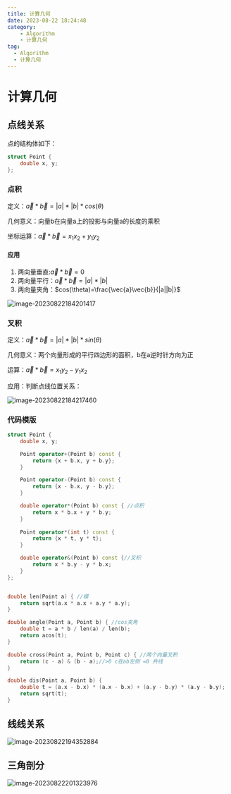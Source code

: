```yaml
---
title: 计算几何
date: 2023-08-22 18:24:48
category: 
    - Algorithm
    - 计算几何
tag:
  - Algorithm
  - 计算几何
---
```


# 计算几何

## 点线关系

点的结构体如下：

```cpp
struct Point {
    double x, y;
};
```



### 点积

定义：$\vec{a}*\vec{b}=|a|*|b|*cos(\theta)$

几何意义：向量b在向量a上的投影与向量a的长度的乘积

坐标运算：$\vec{a}*\vec{b}=x_1x_2+y_1y_2$

#### 应用

1. 两向量垂直:$\vec{a}*\vec{b}=0$
2. 两向量平行：$\vec{a}*\vec{b}=|a|*|b|$
3. 两向量夹角：$cos(\theta)=\frac{\vec{a}\vec{b}}{|a||b|}$

![image-20230822184201417](https://cdn.jsdelivr.net/gh/yunfeidog/picture-bed@main/img/202308221842481.png)

### 叉积

定义：$\vec{a}*\vec{b}=|a|*|b|*si n(\theta)$

几何意义：两个向量形成的平行四边形的面积，b在a逆时针方向为正

运算：$\vec{a}*\vec{b}=x_1y_2-y_1x_2$

应用：判断点线位置关系：

![image-20230822184217460](https://cdn.jsdelivr.net/gh/yunfeidog/picture-bed@main/img/202308221842497.png)

### 代码模版

```cpp
struct Point {
    double x, y;

    Point operator+(Point b) const {
        return {x + b.x, y + b.y};
    }

    Point operator-(Point b) const {
        return {x - b.x, y - b.y};
    }

    double operator*(Point b) const { //点积
        return x * b.x + y * b.y;
    }
  
    Point operator*(int t) const {
        return {x * t, y * t};
    }

    double operator&(Point b) const {//叉积
        return x * b.y - y * b.x;
    }
};


double len(Point a) { //模
    return sqrt(a.x * a.x + a.y * a.y);
}

double angle(Point a, Point b) { //cos夹角
    double t = a * b / len(a) / len(b);
    return acos(t);
}

double cross(Point a, Point b, Point c) { //两个向量叉积
    return (c - a) & (b - a);//>0 c在ab左侧 =0 共线
}

double dis(Point a, Point b) {
    double t = (a.x - b.x) * (a.x - b.x) + (a.y - b.y) * (a.y - b.y);
    return sqrt(t);
}
```



## 线线关系

![image-20230822194352884](https://cdn.jsdelivr.net/gh/yunfeidog/picture-bed@main/img/202308221943948.png)



## 三角剖分

![image-20230822201323976](https://cdn.jsdelivr.net/gh/yunfeidog/picture-bed@main/img/202308222013029.png)
